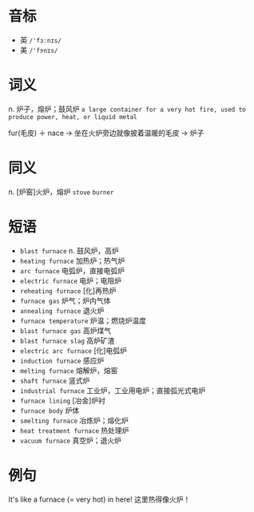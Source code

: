 # 音标

- 英 `/'fɜːnɪs/`
- 美 `/'fɝnɪs/`

# 词义

n. 炉子，熔炉；鼓风炉
`a large container for a very hot fire, used to produce power, heat, or liquid metal`



fur(毛皮) ＋ nace → 坐在火炉旁边就像披着温暖的毛皮 → 炉子

# 同义

n. [炉窑]火炉，熔炉
`stove` `burner`

# 短语

- `blast furnace` n. 鼓风炉，高炉
- `heating furnace` 加热炉；热气炉
- `arc furnace` 电弧炉，直接电弧炉
- `electric furnace` 电炉；电阻炉
- `reheating furnace` [化]再热炉
- `furnace gas` 炉气；炉内气体
- `annealing furnace` 退火炉
- `furnace temperature` 炉温；燃烧炉温度
- `blast furnace gas` 高炉煤气
- `blast furnace slag` 高炉矿渣
- `electric arc furnace` [化]电弧炉
- `induction furnace` 感应炉
- `melting furnace` 熔解炉，熔窑
- `shaft furnace` 竖式炉
- `industrial furnace` 工业炉，工业用电炉；直接弧光式电炉
- `furnace lining` [冶金]炉衬
- `furnace body` 炉体
- `smelting furnace` 冶炼炉；熔化炉
- `heat treatment furnace` 热处理炉
- `vacuum furnace` 真空炉；退火炉

# 例句

It's like a furnace (= very hot) in here!
这里热得像火炉！


